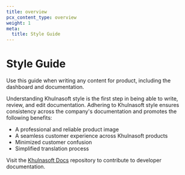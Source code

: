 ```yaml
---
title: overview
pcx_content_type: overview
weight: 1
meta:
  title: Style Guide
---
```


# Style Guide

Use this guide when writing any content for product, including the dashboard and documentation.

Understanding Khulnasoft style is the first step in being able to write, review, and edit documentation. Adhering to Khulnasoft style ensures consistency across the company's documentation and promotes the following benefits:

+ A professional and reliable product image
+ A seamless customer experience across Khulnasoft products
+ Minimized customer confusion
+ Simplified translation process

Visit the [Khulnasoft Docs](https://github.com/cloudflare/cloudflare-docs) repository to contribute to developer documentation.
